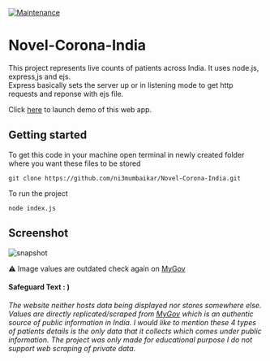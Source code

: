 [![Maintenance](https://img.shields.io/badge/Maintained%3F-no-red.svg)](https://bitbucket.org/lbesson/ansi-colors)


# Novel-Corona-India
This project represents live counts of patients across India. It uses node.js, express,js and ejs.  
Express basically sets the server up or in listening mode to get http requests and reponse with ejs file. 
  
Click [here](https://arcane-harbor-27723.herokuapp.com/covid-19-india) to launch demo of this web app.
  
## Getting started  
To get this code in your machine open terminal in newly created folder where you want these files to be stored  
  
``` git clone https://github.com/ni3mumbaikar/Novel-Corona-India.git ```  

To run the project
  
```node index.js```
  
## Screenshot  
![snapshot](snapshot/web_portal.png)  
  
:warning: Image values are outdated check again on [MyGov](https://mygov.in/covid-19)  

#### Safeguard Text : )
*The website neither hosts data being displayed nor stores somewhere else.
Values are directly replicated/scraped from [MyGov](https://mygov.in/covid-19) which is an authentic source of public information in India.
I would like to mention these 4 types of patients details is the only 
data that it collects which comes under public information.
The project was only made for educational purpose I do not support web scraping of private data.*
